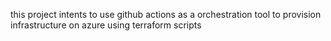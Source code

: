 this project intents to use github actions as a orchestration tool to provision infrastructure on azure using terraform scripts
